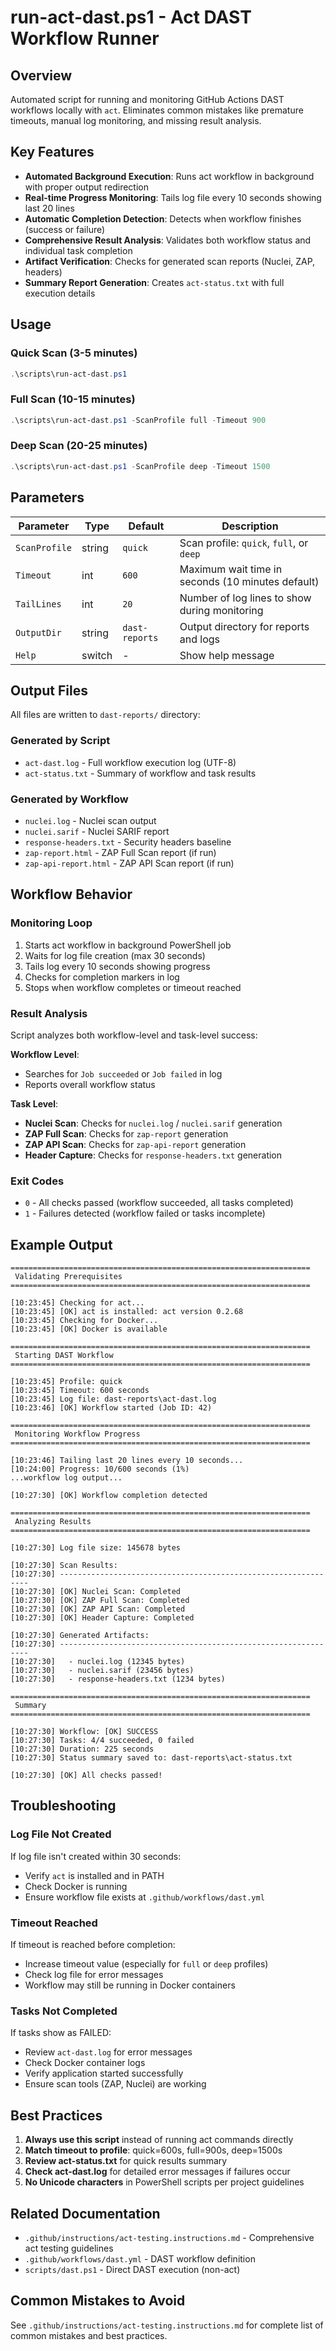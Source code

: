 # run-act-dast.ps1 - Act DAST Workflow Runner

## Overview

Automated script for running and monitoring GitHub Actions DAST workflows locally with `act`. Eliminates common mistakes like premature timeouts, manual log monitoring, and missing result analysis.

## Key Features

- **Automated Background Execution**: Runs act workflow in background with proper output redirection
- **Real-time Progress Monitoring**: Tails log file every 10 seconds showing last 20 lines
- **Automatic Completion Detection**: Detects when workflow finishes (success or failure)
- **Comprehensive Result Analysis**: Validates both workflow status and individual task completion
- **Artifact Verification**: Checks for generated scan reports (Nuclei, ZAP, headers)
- **Summary Report Generation**: Creates `act-status.txt` with full execution details

## Usage

### Quick Scan (3-5 minutes)
```powershell
.\scripts\run-act-dast.ps1
```

### Full Scan (10-15 minutes)
```powershell
.\scripts\run-act-dast.ps1 -ScanProfile full -Timeout 900
```

### Deep Scan (20-25 minutes)
```powershell
.\scripts\run-act-dast.ps1 -ScanProfile deep -Timeout 1500
```

## Parameters

| Parameter | Type | Default | Description |
|-----------|------|---------|-------------|
| `ScanProfile` | string | `quick` | Scan profile: `quick`, `full`, or `deep` |
| `Timeout` | int | `600` | Maximum wait time in seconds (10 minutes default) |
| `TailLines` | int | `20` | Number of log lines to show during monitoring |
| `OutputDir` | string | `dast-reports` | Output directory for reports and logs |
| `Help` | switch | - | Show help message |

## Output Files

All files are written to `dast-reports/` directory:

### Generated by Script
- `act-dast.log` - Full workflow execution log (UTF-8)
- `act-status.txt` - Summary of workflow and task results

### Generated by Workflow
- `nuclei.log` - Nuclei scan output
- `nuclei.sarif` - Nuclei SARIF report
- `response-headers.txt` - Security headers baseline
- `zap-report.html` - ZAP Full Scan report (if run)
- `zap-api-report.html` - ZAP API Scan report (if run)

## Workflow Behavior

### Monitoring Loop
1. Starts act workflow in background PowerShell job
2. Waits for log file creation (max 30 seconds)
3. Tails log every 10 seconds showing progress
4. Checks for completion markers in log
5. Stops when workflow completes or timeout reached

### Result Analysis
Script analyzes both workflow-level and task-level success:

**Workflow Level**:
- Searches for `Job succeeded` or `Job failed` in log
- Reports overall workflow status

**Task Level**:
- **Nuclei Scan**: Checks for `nuclei.log` / `nuclei.sarif` generation
- **ZAP Full Scan**: Checks for `zap-report` generation
- **ZAP API Scan**: Checks for `zap-api-report` generation  
- **Header Capture**: Checks for `response-headers.txt` generation

### Exit Codes
- `0` - All checks passed (workflow succeeded, all tasks completed)
- `1` - Failures detected (workflow failed or tasks incomplete)

## Example Output

```
===================================================================
 Validating Prerequisites
===================================================================

[10:23:45] Checking for act...
[10:23:45] [OK] act is installed: act version 0.2.68
[10:23:45] Checking for Docker...
[10:23:45] [OK] Docker is available

===================================================================
 Starting DAST Workflow
===================================================================

[10:23:45] Profile: quick
[10:23:45] Timeout: 600 seconds
[10:23:45] Log file: dast-reports\act-dast.log
[10:23:46] [OK] Workflow started (Job ID: 42)

===================================================================
 Monitoring Workflow Progress
===================================================================

[10:23:46] Tailing last 20 lines every 10 seconds...
[10:24:00] Progress: 10/600 seconds (1%)
...workflow log output...

[10:27:30] [OK] Workflow completion detected

===================================================================
 Analyzing Results
===================================================================

[10:27:30] Log file size: 145678 bytes

[10:27:30] Scan Results:
[10:27:30] ---------------------------------------------------------------
[10:27:30] [OK] Nuclei Scan: Completed
[10:27:30] [OK] ZAP Full Scan: Completed
[10:27:30] [OK] ZAP API Scan: Completed
[10:27:30] [OK] Header Capture: Completed

[10:27:30] Generated Artifacts:
[10:27:30] ---------------------------------------------------------------
[10:27:30]   - nuclei.log (12345 bytes)
[10:27:30]   - nuclei.sarif (23456 bytes)
[10:27:30]   - response-headers.txt (1234 bytes)

===================================================================
 Summary
===================================================================

[10:27:30] Workflow: [OK] SUCCESS
[10:27:30] Tasks: 4/4 succeeded, 0 failed
[10:27:30] Duration: 225 seconds
[10:27:30] Status summary saved to: dast-reports\act-status.txt

[10:27:30] [OK] All checks passed!
```

## Troubleshooting

### Log File Not Created
If log file isn't created within 30 seconds:
- Verify `act` is installed and in PATH
- Check Docker is running
- Ensure workflow file exists at `.github/workflows/dast.yml`

### Timeout Reached
If timeout is reached before completion:
- Increase timeout value (especially for `full` or `deep` profiles)
- Check log file for error messages
- Workflow may still be running in Docker containers

### Tasks Not Completed
If tasks show as FAILED:
- Review `act-dast.log` for error messages
- Check Docker container logs
- Verify application started successfully
- Ensure scan tools (ZAP, Nuclei) are working

## Best Practices

1. **Always use this script** instead of running act commands directly
2. **Match timeout to profile**: quick=600s, full=900s, deep=1500s
3. **Review act-status.txt** for quick results summary
4. **Check act-dast.log** for detailed error messages if failures occur
5. **No Unicode characters** in PowerShell scripts per project guidelines

## Related Documentation

- `.github/instructions/act-testing.instructions.md` - Comprehensive act testing guidelines
- `.github/workflows/dast.yml` - DAST workflow definition
- `scripts/dast.ps1` - Direct DAST execution (non-act)

## Common Mistakes to Avoid

See `.github/instructions/act-testing.instructions.md` for complete list of common mistakes and best practices.
